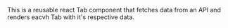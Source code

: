 This is a reusable react Tab component that fetches data 
from an API and renders eacvh Tab with it's respective data.